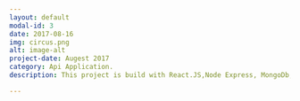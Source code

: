```yaml
---
layout: default
modal-id: 3
date: 2017-08-16
img: circus.png
alt: image-alt
project-date: Augest 2017
category: Api Application.
description: This project is build with React.JS,Node Express, MongoDb, Google api.ai, and tested Using Postman. The application allow user to talk to an AI and get vocal responses from the server.

---
```

